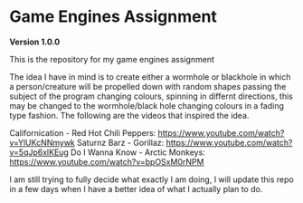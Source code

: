 # Game Engines Assignment

**Version 1.0.0**

This is the repository for my game engines assignment

The idea I have in mind is to create either a wormhole or blackhole in which a person/creature will be propelled down with random shapes passing the subject of the program changing colours, spinning in differnt directions, this may be changed to the wormhole/black hole changing colours in a fading type fashion. The following are the videos that inspired the idea.

Californication - Red Hot Chili Peppers: https://www.youtube.com/watch?v=YlUKcNNmywk
Saturnz Barz - Gorillaz: https://www.youtube.com/watch?v=5qJp6xlKEug
Do I Wanna Know - Arctic Monkeys: https://www.youtube.com/watch?v=bpOSxM0rNPM

I am still trying to fully decide what exactly I am doing, I will update this repo in a few days when I have a better idea of what I actually plan to do. 
